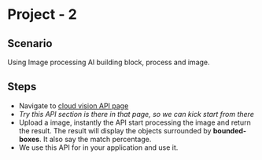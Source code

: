 # Project - 2

## Scenario

Using Image processing AI building block, process and image.

## Steps

- Navigate to [cloud vision API page](https://cloud.google.com/vision/)
- *Try this API section is there in that page, so we can kick start from there*
- Upload a image, instantly the API start processing the image and return the result. The result will display the objects surrounded by **bounded-boxes**. It also say the match percentage.
- We use this API for in your application and use it.
